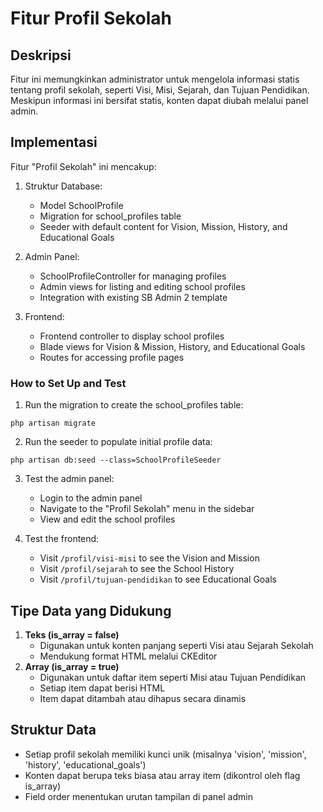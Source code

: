 # Fitur Profil Sekolah

## Deskripsi

Fitur ini memungkinkan administrator untuk mengelola informasi statis tentang profil sekolah, seperti Visi, Misi, Sejarah, dan Tujuan Pendidikan. Meskipun informasi ini bersifat statis, konten dapat diubah melalui panel admin.

## Implementasi

Fitur "Profil Sekolah" ini mencakup:

1. Struktur Database:

    - Model SchoolProfile
    - Migration for school_profiles table
    - Seeder with default content for Vision, Mission, History, and Educational Goals

2. Admin Panel:

    - SchoolProfileController for managing profiles
    - Admin views for listing and editing school profiles
    - Integration with existing SB Admin 2 template

3. Frontend:
    - Frontend controller to display school profiles
    - Blade views for Vision & Mission, History, and Educational Goals
    - Routes for accessing profile pages

### How to Set Up and Test

1. Run the migration to create the school_profiles table:

```
php artisan migrate
```

2. Run the seeder to populate initial profile data:

```
php artisan db:seed --class=SchoolProfileSeeder
```

3. Test the admin panel:

    - Login to the admin panel
    - Navigate to the "Profil Sekolah" menu in the sidebar
    - View and edit the school profiles

4. Test the frontend:
    - Visit `/profil/visi-misi` to see the Vision and Mission
    - Visit `/profil/sejarah` to see the School History
    - Visit `/profil/tujuan-pendidikan` to see Educational Goals

## Tipe Data yang Didukung

1. **Teks (is_array = false)**
    - Digunakan untuk konten panjang seperti Visi atau Sejarah Sekolah
    - Mendukung format HTML melalui CKEditor
2. **Array (is_array = true)**
    - Digunakan untuk daftar item seperti Misi atau Tujuan Pendidikan
    - Setiap item dapat berisi HTML
    - Item dapat ditambah atau dihapus secara dinamis

## Struktur Data

-   Setiap profil sekolah memiliki kunci unik (misalnya 'vision', 'mission', 'history', 'educational_goals')
-   Konten dapat berupa teks biasa atau array item (dikontrol oleh flag is_array)
-   Field order menentukan urutan tampilan di panel admin
